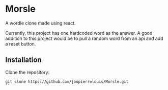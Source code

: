 # Morsle
A wordle clone made using react. 

Currently, this project has one hardcoded word as the answer. A good addition to this project would be to pull a random word from an api and add a reset button.

## Installation 
Clone the repository:
```
git clone https://github.com/jonpierrelouis/Morsle.git
``
